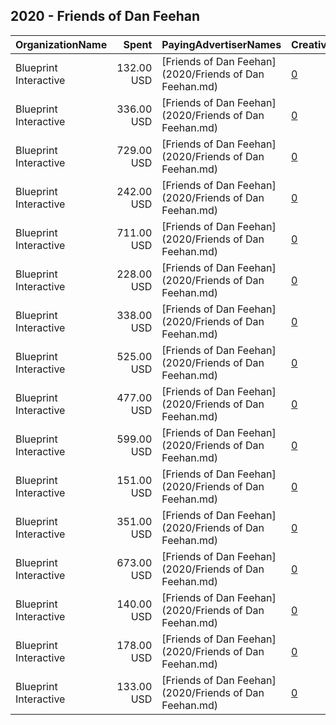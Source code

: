 ## 2020 - Friends of Dan Feehan 
|OrganizationName|Spent|PayingAdvertiserNames|CreativeUrls|Impressions|Genders|AgeBrackets|CountryCodes|BillingAddresses|CandidateBallotInformation|
|:---|---:|:---|:---|---:|:---|:---|:---|:---|:---|
|Blueprint Interactive|132.00 USD|[Friends of Dan Feehan](2020/Friends of Dan Feehan.md)|[0](https://www.snap.com/political-ads/asset/662a251a82be39550f9b1567be92bb164be8698812ac4085a3aae96571b13fe4?mediaType=mp4)|57,749||18-34|united states|"1730 Rhode Island Ave NW Suite 1014,Washington,20036,US"|Dan Feehan|
|Blueprint Interactive|336.00 USD|[Friends of Dan Feehan](2020/Friends of Dan Feehan.md)|[0](https://www.snap.com/political-ads/asset/87c114f489d621461f7bfbfbcc10ab6f186163aae318d6b6c51bd61954dedfca?mediaType=mp4)|147,111||18-34|united states|"1730 Rhode Island Ave NW Suite 1014,Washington,20036,US"|Dan Feehan|
|Blueprint Interactive|729.00 USD|[Friends of Dan Feehan](2020/Friends of Dan Feehan.md)|[0](https://www.snap.com/political-ads/asset/eeae20c199631e7eed0703571ad21a6ab158779f25ac886ba78fd7c8fef0b9d6?mediaType=mp4)|318,117||18-34|united states|"1730 Rhode Island Ave NW Suite 1014,Washington,20036,US"|Dan Feehan|
|Blueprint Interactive|242.00 USD|[Friends of Dan Feehan](2020/Friends of Dan Feehan.md)|[0](https://www.snap.com/political-ads/asset/15c69b03ba25af69c8524c63bc5d49c9b164458fa53dfcba4dd2e94392285697?mediaType=mp4)|105,403||18-34|united states|"1730 Rhode Island Ave NW Suite 1014,Washington,20036,US"|Dan Feehan|
|Blueprint Interactive|711.00 USD|[Friends of Dan Feehan](2020/Friends of Dan Feehan.md)|[0](https://www.snap.com/political-ads/asset/fff00846d8462c39aec48f8b4dee826e0477f86a18294be447b1c351095f4c3f?mediaType=mp4)|309,988||18-34|united states|"1730 Rhode Island Ave NW Suite 1014,Washington,20036,US"|Dan Feehan|
|Blueprint Interactive|228.00 USD|[Friends of Dan Feehan](2020/Friends of Dan Feehan.md)|[0](https://www.snap.com/political-ads/asset/03b4d8ab3303e1db7b0441459178f629ab182c1e65d63206db2530e7adca92e6?mediaType=mp4)|99,125||18-34|united states|"1730 Rhode Island Ave NW Suite 1014,Washington,20036,US"|Dan Feehan|
|Blueprint Interactive|338.00 USD|[Friends of Dan Feehan](2020/Friends of Dan Feehan.md)|[0](https://www.snap.com/political-ads/asset/b8dcb653bdef444b31b6729d28f7eb5384a3594fc8960b55c2f68301c25495c5?mediaType=mp4)|148,175||18-34|united states|"1730 Rhode Island Ave NW Suite 1014,Washington,20036,US"|Dan Feehan|
|Blueprint Interactive|525.00 USD|[Friends of Dan Feehan](2020/Friends of Dan Feehan.md)|[0](https://www.snap.com/political-ads/asset/58db24f8cefb58c7a224e7e05065b206a4fb2e155d26fa7d7e599ef97d1565ff?mediaType=mp4)|228,904||18-34|united states|"1730 Rhode Island Ave NW Suite 1014,Washington,20036,US"|Dan Feehan|
|Blueprint Interactive|477.00 USD|[Friends of Dan Feehan](2020/Friends of Dan Feehan.md)|[0](https://www.snap.com/political-ads/asset/34d682c885a1be8b84cc2a61e87ae0f3c2ef1f33cddbdd8e035b6b06d7113a76?mediaType=mp4)|221,237||18-34|united states|"1730 Rhode Island Ave NW Suite 1014,Washington,20036,US"|Dan Feehan|
|Blueprint Interactive|599.00 USD|[Friends of Dan Feehan](2020/Friends of Dan Feehan.md)|[0](https://www.snap.com/political-ads/asset/8d8bdbbfd0970d915daae34e9a219d076b6eaeaba090921d282542ebe96a4824?mediaType=mp4)|269,772||18-34|united states|"1730 Rhode Island Ave NW Suite 1014,Washington,20036,US"|Dan Feehan|
|Blueprint Interactive|151.00 USD|[Friends of Dan Feehan](2020/Friends of Dan Feehan.md)|[0](https://www.snap.com/political-ads/asset/0c53066a0708ff11b0b79d1a305d5ad5b2cb6820dc74e2387fee152be2f87eb0?mediaType=mp4)|67,000||18-34|united states|"1730 Rhode Island Ave NW Suite 1014,Washington,20036,US"|Dan Feehan|
|Blueprint Interactive|351.00 USD|[Friends of Dan Feehan](2020/Friends of Dan Feehan.md)|[0](https://www.snap.com/political-ads/asset/803ec869914ee87ae976735bbcf103319fee4718ffee578ec4e556f266d01640?mediaType=mp4)|153,870||18-34|united states|"1730 Rhode Island Ave NW Suite 1014,Washington,20036,US"|Dan Feehan|
|Blueprint Interactive|673.00 USD|[Friends of Dan Feehan](2020/Friends of Dan Feehan.md)|[0](https://www.snap.com/political-ads/asset/8c9cb9e63f037fbb9224339f3144ead9ae3797749fcfc85df93e5e3eab22fd06?mediaType=mp4)|304,144||18-34|united states|"1730 Rhode Island Ave NW Suite 1014,Washington,20036,US"|Dan Feehan|
|Blueprint Interactive|140.00 USD|[Friends of Dan Feehan](2020/Friends of Dan Feehan.md)|[0](https://www.snap.com/political-ads/asset/82dc56552daeb00e8d194221eda289a8036afc8cb4c2eceec2338f0059126d2f?mediaType=mp4)|61,078||18-34|united states|"1730 Rhode Island Ave NW Suite 1014,Washington,20036,US"|Dan Feehan|
|Blueprint Interactive|178.00 USD|[Friends of Dan Feehan](2020/Friends of Dan Feehan.md)|[0](https://www.snap.com/political-ads/asset/ba74a4d852f7f5b0e6ffe874d7f3236ff0f5391522b97ba4e5b6e2c79ee66550?mediaType=mp4)|75,354||18-34|united states|"1730 Rhode Island Ave NW Suite 1014,Washington,20036,US"|Dan Feehan|
|Blueprint Interactive|133.00 USD|[Friends of Dan Feehan](2020/Friends of Dan Feehan.md)|[0](https://www.snap.com/political-ads/asset/9f02a88ce361b66c83e5f1916629a000e7997f09362190cb94381c0cdc4af03c?mediaType=mp4)|59,139||18-34|united states|"1730 Rhode Island Ave NW Suite 1014,Washington,20036,US"|Dan Feehan|
